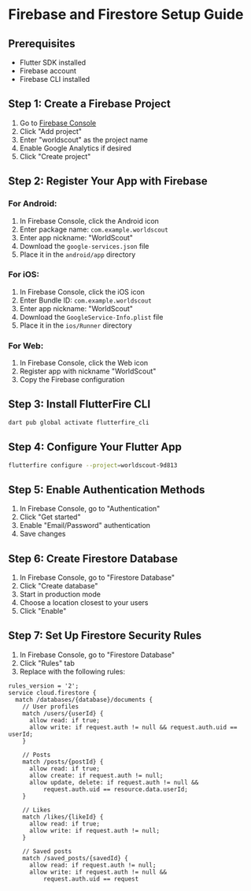 # Firebase and Firestore Setup Guide

## Prerequisites
- Flutter SDK installed
- Firebase account
- Firebase CLI installed

## Step 1: Create a Firebase Project
1. Go to [Firebase Console](https://console.firebase.google.com/)
2. Click "Add project"
3. Enter "worldscout" as the project name
4. Enable Google Analytics if desired
5. Click "Create project"

## Step 2: Register Your App with Firebase
### For Android:
1. In Firebase Console, click the Android icon
2. Enter package name: `com.example.worldscout`
3. Enter app nickname: "WorldScout"
4. Download the `google-services.json` file
5. Place it in the `android/app` directory

### For iOS:
1. In Firebase Console, click the iOS icon
2. Enter Bundle ID: `com.example.worldscout`
3. Enter app nickname: "WorldScout"
4. Download the `GoogleService-Info.plist` file
5. Place it in the `ios/Runner` directory

### For Web:
1. In Firebase Console, click the Web icon
2. Register app with nickname "WorldScout"
3. Copy the Firebase configuration

## Step 3: Install FlutterFire CLI
```bash
dart pub global activate flutterfire_cli
```

## Step 4: Configure Your Flutter App
```bash
flutterfire configure --project=worldscout-9d813
```

## Step 5: Enable Authentication Methods
1. In Firebase Console, go to "Authentication"
2. Click "Get started"
3. Enable "Email/Password" authentication
4. Save changes

## Step 6: Create Firestore Database
1. In Firebase Console, go to "Firestore Database"
2. Click "Create database"
3. Start in production mode
4. Choose a location closest to your users
5. Click "Enable"

## Step 7: Set Up Firestore Security Rules
1. In Firebase Console, go to "Firestore Database"
2. Click "Rules" tab
3. Replace with the following rules:

```
rules_version = '2';
service cloud.firestore {
  match /databases/{database}/documents {
    // User profiles
    match /users/{userId} {
      allow read: if true;
      allow write: if request.auth != null && request.auth.uid == userId;
    }
    
    // Posts
    match /posts/{postId} {
      allow read: if true;
      allow create: if request.auth != null;
      allow update, delete: if request.auth != null && 
          request.auth.uid == resource.data.userId;
    }
    
    // Likes
    match /likes/{likeId} {
      allow read: if true;
      allow write: if request.auth != null;
    }
    
    // Saved posts
    match /saved_posts/{savedId} {
      allow read: if request.auth != null;
      allow write: if request.auth != null && 
          request.auth.uid == request
